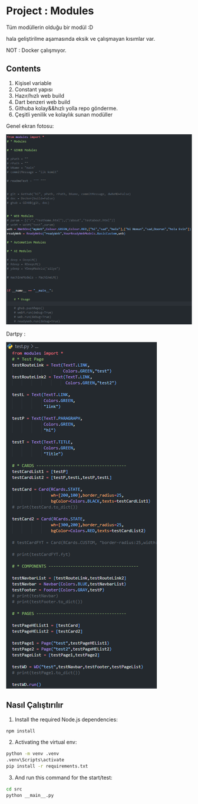 # Project : **Modules**

Tüm modüllerin olduğu bir modül :D

hala geliştirilme aşamasında eksik ve çalışmayan kısımlar var. 

NOT : Docker çalışmıyor.

## Contents
1. Kişisel variable
2. Constant yapısı
3. Hazır/hızlı web build
4. Dart benzeri web build
5. Githuba kolay&&hızlı yolla repo gönderme.
6. Çeşitli yenilik ve kolaylık sunan modüller

Genel ekran fotosu: 

![Proje Ekran Görüntüsü1](assets/mg1.png)

Dartpy :

![Proje Ekran Görüntüsü2](assets/dartpy.png)

## Nasıl Çalıştırılır

1. Install the required Node.js dependencies:
  ```bash
  npm install
  ```

2. Activating the virtual env:
  ```bash
  python -m venv .venv
  .venv\Scripts\activate
  pip install -r requirements.txt
  ```

3. And run this command for the start/test:
  ```bash
  cd src
  python __main__.py
  ```

